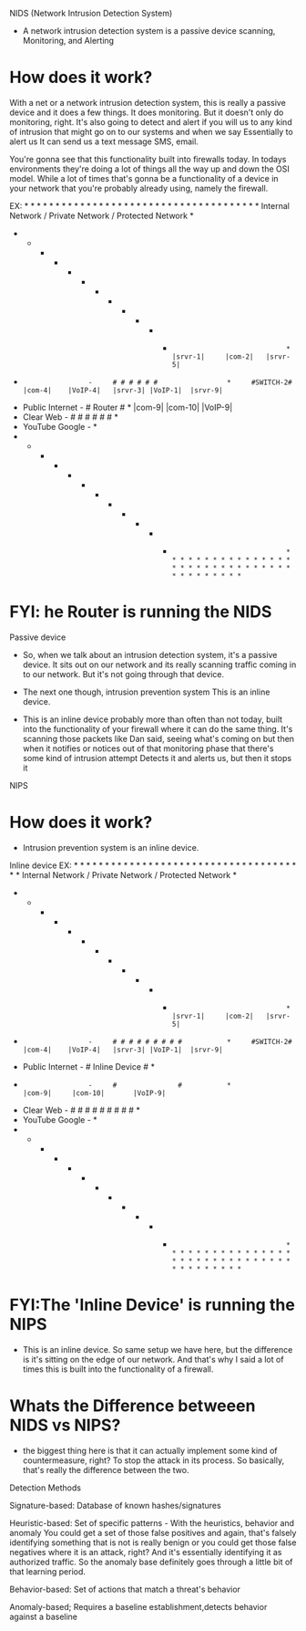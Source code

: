 

NIDS (Network Intrusion Detection System)
- A network intrusion detection system is a passive device scanning, Monitoring, and Alerting



# How does it work?
With a net or a network intrusion detection system, this is really a passive device and it does a few things. It does monitoring. But it doesn't only do monitoring, right. It's also going to detect and alert if you will us to any kind of intrusion that might go on to our systems and when we say Essentially to alert us It can send us a text message SMS, email.

You're gonna see that this functionality built into firewalls today. In todays environments they're doing a lot of things all the way up and down the OSI model. While a lot of times that's gonna be a functionality of a device in your network that you're probably already using, namely the firewall.


EX:
                                                        * * * * * * * * * * * * * * * * * * * * * * * * * * * * * * * * * * * * *
                                                        *   Internal Network  / Private Network   / Protected Network
                                                        *    
- - - - - - - - - - - -                                 *                                |srvr-1|     |com-2|   |srvr-5|
-                     -     # # # # # #                 *     #SWITCH-2#       |com-4|    |VoIP-4|   |srvr-3| |VoIP-1|  |srvr-9| 
- Public Internet     -     # Router  #                 *                                   |com-9|     |com-10|       |VoIP-9|
-  Clear Web          -     # # # # # #                 *
- YouTube Google      -                                 *
- - - - - - - - - - - -                                 * * * * * * * * * * * * * * * * * * * * * * * * * * * * * * * * * * * * * * * * 


FYI: he Router is running the NIDS
=========================================================================================================================================
Passive device
- So, when we talk about an intrusion detection system, it's a passive device. It sits out on our network and its really scanning traffic coming in to our network. But it's not going through that device. 
- The next one though, intrusion prevention system This is an inline device.



- This is an inline device probably more than often than not today, built into the functionality of your firewall where it can do the same thing. It's scanning those packets like Dan said, seeing what's coming on but then when it notifies or notices out of that monitoring phase that there's some kind of intrusion attempt Detects it and alerts us, but then it stops it

NIPS
# How does it work?
- Intrusion prevention system is an inline device.

Inline device
EX:
                                                        * * * * * * * * * * * * * * * * * * * * * * * * * * * * * * * * * * * * *
                                                        *   Internal Network  / Private Network   / Protected Network
                                                        *    
- - - - - - - - - - - -                                 *                                |srvr-1|     |com-2|   |srvr-5|
-                     -     # # # # # # # # #           *     #SWITCH-2#       |com-4|    |VoIP-4|   |srvr-3| |VoIP-1|  |srvr-9| 
- Public Internet     -     # Inline Device #           *
-                     -     #               #           *                                   |com-9|     |com-10|       |VoIP-9|
-  Clear Web          -     # # # # # # # # #           *
- YouTube Google      -                                 *
- - - - - - - - - - - -                                 * * * * * * * * * * * * * * * * * * * * * * * * * * * * * * * * * * * * * * * * 


FYI:The 'Inline Device' is running the NIPS
=========================================================================================================================================
- This is an inline device. So same setup we have here, but the difference is it's sitting on the edge of our network. And that's why I said a lot of times this is built into the functionality of a firewall.

# Whats the Difference betweeen NIDS vs NIPS?
- the biggest thing here is that it can actually implement some kind of countermeasure, right? To stop the attack in its process. So basically, that's really the difference between the two. 


Detection Methods

Signature-based: Database of known hashes/signatures

Heuristic-based: Set of specific patterns
    - With the heuristics, behavior and anomaly You could get a set of those false positives and again, that's falsely identifying something that is not is really benign or you could get those false negatives where it is an attack, right? And it's essentially identifying it as authorized traffic. So the anomaly base definitely goes through a little bit of that learning period.

Behavior-based: Set of actions that match a threat's behavior

Anomaly-based; Requires a baseline establishment,detects behavior against a baseline
